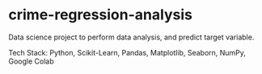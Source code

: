 # crime-regression-analysis

Data science project to perform data analysis, and predict target variable.

Tech Stack: Python, Scikit-Learn, Pandas, Matplotlib, Seaborn, NumPy, Google Colab

